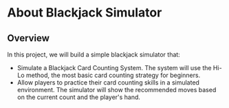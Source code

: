 # About Blackjack Simulator

## Overview
In this project, we will build a simple blackjack simulator that:
 - Simulate a Blackjack Card Counting System. The system will use the Hi-Lo method, the most basic card counting strategy for beginners.
 - Allow players to practice their card counting skills in a simulated environment. The simulator will show the recommended moves based on the current count and the player's hand. 